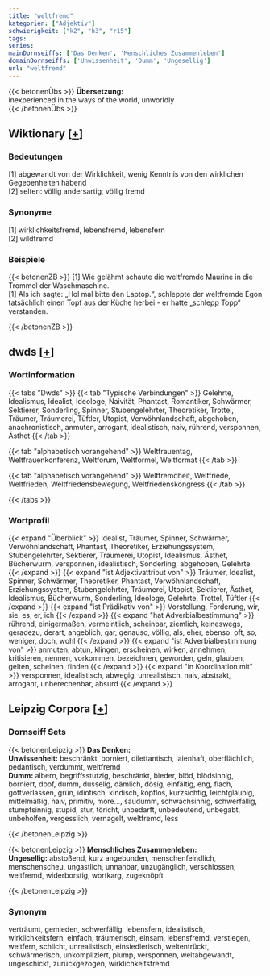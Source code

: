 ```yaml
---
title: "weltfremd"
kategorien: ["Adjektiv"]
schwierigkeit: ["k2", "h3", "r15"]
tags:
series:
mainDornseiffs: ['Das Denken', 'Menschliches Zusammenleben']
domainDornseiffs: ['Unwissenheit', 'Dumm', 'Ungesellig']
url: "weltfremd"
---
```


{{< betonenÜbs >}}
**Übersetzung:**  
inexperienced in the ways of the world, unworldly  
{{< /betonenÜbs >}}

## Wiktionary [[+](https://de.wiktionary.org/wiki/weltfremd)]

### Bedeutungen
[1] abgewandt von der Wirklichkeit, wenig Kenntnis von den wirklichen Gegebenheiten habend  
[2] selten: völlig andersartig, völlig fremd  

### Synonyme
[1] wirklichkeitsfremd, lebensfremd, lebensfern  
[2] wildfremd  

### Beispiele
{{< betonenZB >}}
[1] Wie gelähmt schaute die weltfremde Maurine in die Trommel der Waschmaschine.  
[1] Als ich sagte: „Hol mal bitte den Laptop.“, schleppte der weltfremde Egon tatsächlich einen Topf aus der Küche herbei - er hatte „schlepp Topp“ verstanden.  

{{< /betonenZB >}}


## dwds [[+](https://www.dwds.de/wb/weltfremd)]

### Wortinformation
{{< tabs "Dwds" >}}
{{< tab "Typische Verbindungen" >}}
Gelehrte, Idealismus, Idealist, Ideologe, Naivität, Phantast, Romantiker, Schwärmer, Sektierer, Sonderling, Spinner, Stubengelehrter, Theoretiker, Trottel, Träumer, Träumerei, Tüftler, Utopist, Verwöhnlandschaft, abgehoben, anachronistisch, anmuten, arrogant, idealistisch, naiv, rührend, versponnen, Ästhet
{{< /tab >}}

{{< tab "alphabetisch vorangehend" >}}
Weltfrauentag, Weltfrauenkonferenz, Weltforum, Weltformel, Weltformat
{{< /tab >}}

{{< tab "alphabetisch vorangehend" >}}
Weltfremdheit, Weltfriede, Weltfrieden, Weltfriedensbewegung, Weltfriedenskongress
{{< /tab >}}

{{< /tabs >}}

### Wortprofil
{{< expand "Überblick" >}} Idealist, Träumer, Spinner, Schwärmer, Verwöhnlandschaft, Phantast, Theoretiker, Erziehungssystem, Stubengelehrter, Sektierer, Träumerei, Utopist, Idealismus, Ästhet, Bücherwurm, versponnen, idealistisch, Sonderling, abgehoben, Gelehrte {{< /expand >}}
{{< expand "ist Adjektivattribut von" >}} Träumer, Idealist, Spinner, Schwärmer, Theoretiker, Phantast, Verwöhnlandschaft, Erziehungssystem, Stubengelehrter, Träumerei, Utopist, Sektierer, Ästhet, Idealismus, Bücherwurm, Sonderling, Ideologe, Gelehrte, Trottel, Tüftler {{< /expand >}}
{{< expand "ist Prädikativ von" >}} Vorstellung, Forderung, wir, sie, es, er, ich {{< /expand >}}
{{< expand "hat Adverbialbestimmung" >}} rührend, einigermaßen, vermeintlich, scheinbar, ziemlich, keineswegs, geradezu, derart, angeblich, gar, genauso, völlig, als, eher, ebenso, oft, so, weniger, doch, wohl {{< /expand >}}
{{< expand "ist Adverbialbestimmung von" >}} anmuten, abtun, klingen, erscheinen, wirken, annehmen, kritisieren, nennen, vorkommen, bezeichnen, geworden, geln, glauben, gelten, scheinen, finden {{< /expand >}}
{{< expand "in Koordination mit" >}} versponnen, idealistisch, abwegig, unrealistisch, naiv, abstrakt, arrogant, unberechenbar, absurd {{< /expand >}}

## Leipzig Corpora [[+](https://corpora.uni-leipzig.de/en/res?word=weltfremd&corpusId=deu_newscrawl-public_2018)]

### Dornseiff Sets
{{< betonenLeipzig >}}
**Das Denken:**  
**Unwissenheit:** beschränkt, borniert, dilettantisch, laienhaft, oberflächlich, pedantisch, verdummt, weltfremd  
**Dumm:** albern, begriffsstutzig, beschränkt, bieder, blöd, blödsinnig, borniert, doof, dumm, dusselig, dämlich, dösig, einfältig, eng, flach, gottverlassen, grün, idiotisch, kindisch, kopflos, kurzsichtig, leichtgläubig, mittelmäßig, naiv, primitiv, more..., saudumm, schwachsinnig, schwerfällig, stumpfsinnig, stupid, stur, töricht, unbedarft, unbedeutend, unbegabt, unbeholfen, vergesslich, vernagelt, weltfremd, less  

{{< /betonenLeipzig >}}


{{< betonenLeipzig >}}
**Menschliches Zusammenleben:**  
**Ungesellig:** abstoßend, kurz angebunden, menschenfeindlich, menschenscheu, ungastlich, unnahbar, unzugänglich, verschlossen, weltfremd, widerborstig, wortkarg, zugeknöpft  

{{< /betonenLeipzig >}}

### Synonym
verträumt, gemieden, schwerfällig, lebensfern, idealistisch, wirklichkeitsfern, einfach, träumerisch, einsam, lebensfremd, verstiegen, weltfern, schlicht, unrealistisch, einsiedlerisch, weltentrückt, schwärmerisch, unkompliziert, plump, versponnen, weltabgewandt, ungeschickt, zurückgezogen, wirklichkeitsfremd

